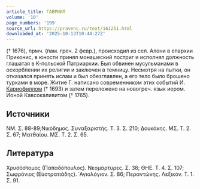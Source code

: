 ```yaml
---
article_title: ГАВРИИЛ
volume: '10'
page_numbers: '199'
source_url: https://pravenc.ru/text/161251.html
downloaded_at: '2025-10-13T10:44:27Z'
---
```


(† 1676), прмч. (пам. греч. 2 февр.), происходил из сел. Алони в епархии Приконис, в юности принял монашеский постриг и исполнял должность глашатая в К-польской Патриархии. Был обвинен мусульманами в оскорблении их религии и заключен в темницу. Несмотря на пытки, он отказался принять ислам и был обезглавлен, а его тело было брошено турками в море. Житие Г. написано современником этих событий И. [Кариофиллом](https://pravenc.ru/text/Кариофилл.html) († 1693) и затем переложено на новогреч. язык иером. Ионой Кавсокаливитом († 1765).

## Источники

ΝΜ. Σ. 88-89;Νικόδημος. Συναξαριστής. Τ. 3. Σ. 210; Δουκάκης. ΜΣ. Τ. 2. Σ. 67; Ματθαίου. ΜΣ. Τ. 2. Σ. 65.

## Литература

Χρυσόστομος (Παπαδόπουλος). Νεομάρτυρες. Σ. 38; ΘΗΕ. Τ. 4. Σ. 107; Σωφρόνιος (Εὐστρατιάδης). ῾Αγιολόγιον. Σ. 86; Περαντώνης. Λεξικόν. Τ. 1. Σ. 91.
